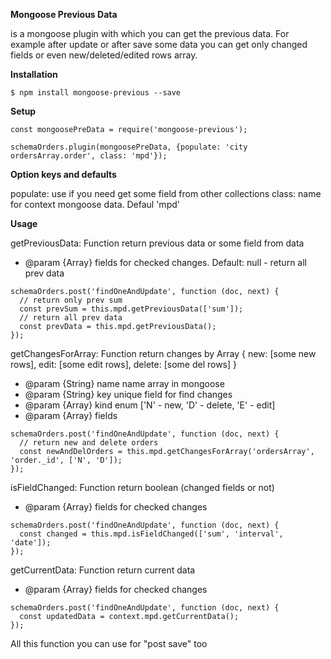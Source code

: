 **Mongoose Previous Data**

is a mongoose plugin with which you can get the previous data. For example after update or after save some data you can get only changed fields or even new/deleted/edited rows array.

**Installation**

```
$ npm install mongoose-previous --save
```

**Setup**

```
const mongoosePreData = require('mongoose-previous');

schemaOrders.plugin(mongoosePreData, {populate: 'city ordersArray.order', class: 'mpd'});

```
**Option keys and defaults**

 populate: use if you need get some field from other collections
 class: name for context mongoose data. Defaul 'mpd'

**Usage**

getPreviousData: Function return previous data or some field from data
* @param {Array} fields for checked changes. Default: null - return all prev data
```
schemaOrders.post('findOneAndUpdate', function (doc, next) {
  // return only prev sum
  const prevSum = this.mpd.getPreviousData(['sum']);
  // return all prev data
  const prevData = this.mpd.getPreviousData();
});
```
getChangesForArray: Function return changes by Array { new: [some new rows], edit: [some edit rows], delete: [some del rows] }
* @param {String} name name array in mongoose
* @param {String} key unique field for find changes
* @param {Array} kind enum ['N' - new, 'D' - delete, 'E' - edit]
* @param {Array} fields
```
schemaOrders.post('findOneAndUpdate', function (doc, next) {
  // return new and delete orders
  const newAndDelOrders = this.mpd.getChangesForArray('ordersArray', 'order._id', ['N', 'D']);
});
```
isFieldChanged: Function return boolean (changed fields or not)
* @param {Array} fields for checked changes
```
schemaOrders.post('findOneAndUpdate', function (doc, next) {
  const changed = this.mpd.isFieldChanged(['sum', 'interval', 'date']);
});
```
getCurrentData: Function return current data
* @param {Array} fields for checked changes
```
schemaOrders.post('findOneAndUpdate', function (doc, next) {
  const updatedData = context.mpd.getCurrentData();
});
```

All this function you can use for "post save" too
